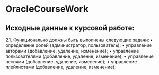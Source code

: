 # OracleCourseWork
## Исходные данные к курсовой работе:
2.1. Функционально должны быть выполнены следующие задачи:
• определение ролей (администратор, пользователь);
• управление авторами (добавление, удаление, изменение);
• управление пользователями (добавление, удаление, изменение);
• управление песнями (добавление, удаление, изменение);
• управление плейлистами (добавление, удаление, изменение);
